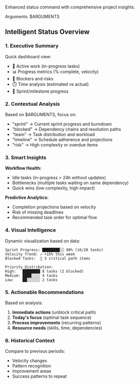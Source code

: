 Enhanced status command with comprehensive project insights.

Arguments: $ARGUMENTS

## Intelligent Status Overview

### 1. **Executive Summary**
Quick dashboard view:
- 🏃 Active work (in-progress tasks)
- 📊 Progress metrics (% complete, velocity)
- 🚧 Blockers and risks
- ⏱️ Time analysis (estimated vs actual)
- 🎯 Sprint/milestone progress

### 2. **Contextual Analysis**

Based on $ARGUMENTS, focus on:
- "sprint" → Current sprint progress and burndown
- "blocked" → Dependency chains and resolution paths
- "team" → Task distribution and workload
- "timeline" → Schedule adherence and projections
- "risk" → High complexity or overdue items

### 3. **Smart Insights**

**Workflow Health:**
- Idle tasks (in-progress > 24h without updates)
- Bottlenecks (multiple tasks waiting on same dependency)
- Quick wins (low complexity, high impact)

**Predictive Analytics:**
- Completion projections based on velocity
- Risk of missing deadlines
- Recommended task order for optimal flow

### 4. **Visual Intelligence**

Dynamic visualization based on data:
```
Sprint Progress: ████████░░ 80% (16/20 tasks)
Velocity Trend: ↗️ +15% this week
Blocked Tasks:  🔴 3 critical path items

Priority Distribution:
High:   ████████ 8 tasks (2 blocked)
Medium: ████░░░░ 4 tasks
Low:    ██░░░░░░ 2 tasks
```

### 5. **Actionable Recommendations**

Based on analysis:
1. **Immediate actions** (unblock critical path)
2. **Today's focus** (optimal task sequence)
3. **Process improvements** (recurring patterns)
4. **Resource needs** (skills, time, dependencies)

### 6. **Historical Context**

Compare to previous periods:
- Velocity changes
- Pattern recognition
- Improvement areas
- Success patterns to repeat
